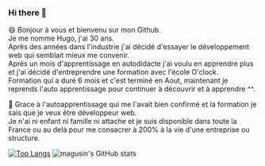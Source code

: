 ### Hi there 👋


😄 Bonjour à vous et bienvenu sur mon Github.  
Je me nomme Hugo, j'ai 30 ans.  
Après des années dans l'industrie j'ai décidé d'essayer le développement web qui semblait mieux me convenir.  
Après un mois d'apprentissage en autodidacte j'ai voulu en apprendre plus et j'ai décidé d'entreprendre une formation avec l'école O'clock.  
Formation qui a duré 6 mois et c'est terminé en Aout, maintenant je reprends l'auto apprentissage pour continuer à découvrir et à apprendre ^^.  

🙂 Grace à l'autoapprentissage qui me l'avait bien confirmé et la formation je sais que je veux être développeur web.  
Je n'ai ni enfant ni famille ni attache et je suis disponible dans toute la France ou au delà pour me consacrer à 200% à la vie d'une entreprise ou structure.


[![Top Langs](https://github-readme-stats.vercel.app/api/top-langs/?username=magusin&count_private=true&theme=radical&langs_count=8)](https://github.com/magusin/github-readme-stats)
![magusin's GitHub stats](https://github-readme-stats.vercel.app/api?username=magusin&show_icons=true&theme=radical&hide=stars,issues&count_private=true&include_all_commits=true)





